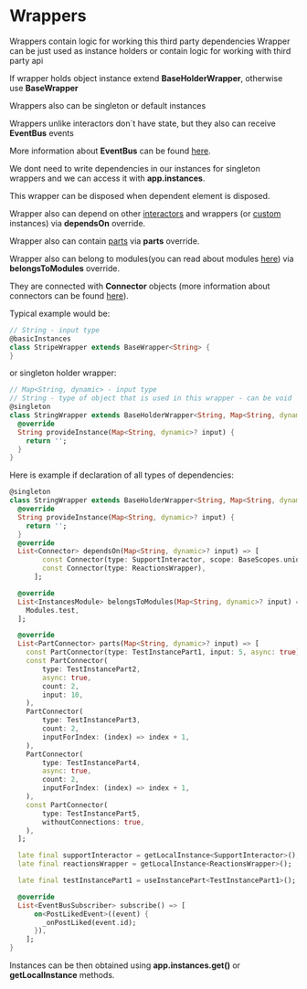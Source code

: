 # Wrappers

Wrappers contain logic for working this third party dependencies
Wrapper can be just used as instance holders or contain logic for working with third party api

If wrapper holds object instance extend <b>BaseHolderWrapper</b>, otherwise use <b>BaseWrapper</b>

Wrappers also can be singleton or default instances

Wrappers unlike interactors don`t have state, but they also can receive <b>EventBus</b> events

More information about <b>EventBus</b> can be found [here](./event_bus.md).

We dont need to write dependencies in our instances for singleton wrappers 
and we can access it with <b>app.instances</b>.

This wrapper can be disposed when dependent element is disposed.

Wrapper also can depend on other [interactors](./interactor.md) and wrappers (or [custom](./custom_instance.md) instances) via <b>dependsOn</b> override.

Wrapper also can contain [parts](./instance_part.md) via <b>parts</b> override.

Wrapper also can belong to modules(you can read about modules [here](./di.md)) via <b>belongsToModules</b> override.

They are connected with <b>Connector</b> objects (more information about connectors can be found [here](./connectors.md)).

Typical example would be:

```dart
// String - input type
@basicInstances
class StripeWrapper extends BaseWrapper<String> {
}
```

or singleton holder wrapper:

```dart
// Map<String, dynamic> - input type
// String - type of object that is used in this wrapper - can be void
@singleton
class StringWrapper extends BaseHolderWrapper<String, Map<String, dynamic>> {
  @override
  String provideInstance(Map<String, dynamic>? input) {
    return '';
  }
}

```

Here is example if declaration of all types of dependencies:

```dart
@singleton
class StringWrapper extends BaseHolderWrapper<String, Map<String, dynamic>> {
  @override
  String provideInstance(Map<String, dynamic>? input) {
    return '';
  }
  @override
  List<Connector> dependsOn(Map<String, dynamic>? input) => [
        const Connector(type: SupportInteractor, scope: BaseScopes.unique),
        const Connector(type: ReactionsWrapper),
      ];

  @override
  List<InstancesModule> belongsToModules(Map<String, dynamic>? input) => [
    Modules.test,
  ];

  @override
  List<PartConnector> parts(Map<String, dynamic>? input) => [
    const PartConnector(type: TestInstancePart1, input: 5, async: true),
    const PartConnector(
        type: TestInstancePart2,
        async: true,
        count: 2,
        input: 10,
    ),
    PartConnector(
        type: TestInstancePart3,
        count: 2,
        inputForIndex: (index) => index + 1,
    ),
    PartConnector(
        type: TestInstancePart4,
        async: true,
        count: 2,
        inputForIndex: (index) => index + 1,
    ),
    const PartConnector(
        type: TestInstancePart5,
        withoutConnections: true,
    ),
  ];

  late final supportInteractor = getLocalInstance<SupportInteractor>();
  late final reactionsWrapper = getLocalInstance<ReactionsWrapper>();

  late final testInstancePart1 = useInstancePart<TestInstancePart1>();

  @override
  List<EventBusSubscriber> subscribe() => [
      on<PostLikedEvent>((event) {
        _onPostLiked(event.id);
      }),
    ];
}
```

Instances can be then obtained using <b>app.instances.get<T>()</b> or <b>getLocalInstance</b> methods.